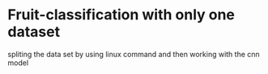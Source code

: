 # Fruit-classification with only one dataset
spliting the data set by using linux command and then working with the cnn model
